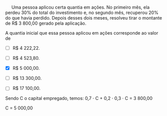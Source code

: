 

     Uma pessoa aplicou certa quantia em ações. No primeiro mês, ela perdeu 30% do total do investimento e, no segundo mês, recuperou 20% do que havia perdido. Depois desses dois meses, resolveu tirar o montante de R$ 3 800,00 gerado pela aplicação.

A quantia inicial que essa pessoa aplicou em ações corresponde ao valor de



- [ ] R$ 4 222,22.
- [ ] R$ 4 523,80.
- [x] R$ 5 000,00.
- [ ] R$ 13 300,00.
- [ ] R$ 17 100,00.


Sendo C o capital empregado, temos: 0,7 ⋅ C + 0,2 ⋅ 0,3 ⋅ C = 3 800,00

C = 5 000,00

        